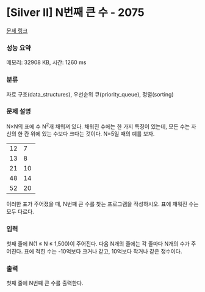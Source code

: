 # [Silver II] N번째 큰 수 - 2075 

[문제 링크](https://www.acmicpc.net/problem/2075) 

### 성능 요약

메모리: 32908 KB, 시간: 1260 ms

### 분류

자료 구조(data_structures), 우선순위 큐(priority_queue), 정렬(sorting)

### 문제 설명

<p>N×N의 표에 수 N<sup>2</sup>개 채워져 있다. 채워진 수에는 한 가지 특징이 있는데, 모든 수는 자신의 한 칸 위에 있는 수보다 크다는 것이다. N=5일 때의 예를 보자.</p>

<table class="table table-bordered" style="width:15%">
	<tbody>
		<tr>
			<td style="width:3%">12</td>
			<td style="width:3%">7</td>
			<td style="width:3%">9</td>
			<td style="width:3%">15</td>
			<td style="width:3%">5</td>
		</tr>
		<tr>
			<td>13</td>
			<td>8</td>
			<td>11</td>
			<td>19</td>
			<td>6</td>
		</tr>
		<tr>
			<td>21</td>
			<td>10</td>
			<td>26</td>
			<td>31</td>
			<td>16</td>
		</tr>
		<tr>
			<td>48</td>
			<td>14</td>
			<td>28</td>
			<td>35</td>
			<td>25</td>
		</tr>
		<tr>
			<td>52</td>
			<td>20</td>
			<td>32</td>
			<td>41</td>
			<td>49</td>
		</tr>
	</tbody>
</table>

<p>이러한 표가 주어졌을 때, N번째 큰 수를 찾는 프로그램을 작성하시오. 표에 채워진 수는 모두 다르다.</p>

### 입력 

 <p>첫째 줄에 N(1 ≤ N ≤ 1,500)이 주어진다. 다음 N개의 줄에는 각 줄마다 N개의 수가 주어진다. 표에 적힌 수는 -10억보다 크거나 같고, 10억보다 작거나 같은 정수이다.</p>

### 출력 

 <p>첫째 줄에 N번째 큰 수를 출력한다.</p>

